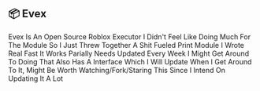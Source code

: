 ## 📦 Evex 

Evex Is An Open Source Roblox Executor I Didn't Feel Like Doing Much For The Module So I Just Threw Together A Shit Fueled Print Module I Wrote Real Fast It Works Parially Needs Updated Every Week I Might Get Around To Doing That Also Has A Interface Which I Will Update When I Get Around To It, Might Be Worth Watching/Fork/Staring This Since I Intend On Updating It A Lot
